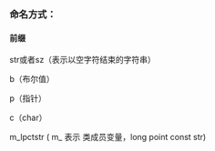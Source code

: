 ### 命名方式：

#### 前缀

str或者sz（表示以空字符结束的字符串）

b（布尔值）

p（指针）

c（char）

m_lpctstr ( m_ 表示 类成员变量，long point const str)

